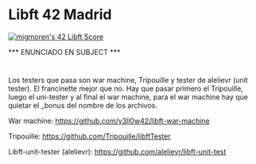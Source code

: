 # Libft 42 Madrid

<a href="https://github.com/JaeSeoKim/badge42"><img src="https://badge42.vercel.app/api/v2/cl96t7c1700110gmirv4hhet0/project/2778256" alt="migmoren's 42 Libft Score" /></a>

*** ENUNCIADO EN SUBJECT ***
#
Los testers que pasa son war machine, Tripouille y tester de alelievr (unit tester). El francinette mejor que no. Hay que pasar primero el Tripouille, luego el uni-tester y al final el war machine, para el war machine hay que quietar el _bonus del nombre de los archivos.

War machine: https://github.com/y3ll0w42/libft-war-machine

Tripouille: https://github.com/Tripouille/libftTester

Libft-unit-tester (alelievr): https://github.com/alelievr/libft-unit-test
